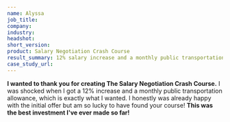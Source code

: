 ```yaml
---
name: Alyssa
job_title: 
company: 
industry: 
headshot: 
short_version: 
product: Salary Negotiation Crash Course
result_summary: 12% salary increase and a monthly public transportation allowance
case_study_url: 
---
```


**I wanted to thank you for creating The Salary Negotiation Crash Course.** I was shocked when I got a 12% increase and a monthly public transportation allowance, which is exactly what I wanted. I honestly was already happy with the initial offer but am so lucky to have found your course! **This was the best investment I've ever made so far!**